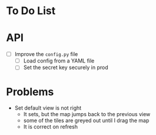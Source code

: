 # To Do List

# API

- [ ] Improve the `config.py` file
  - [ ] Load config from a YAML file
  - [ ] Set the secret key securely in prod

# Problems
- Set default view is not right
  - It sets, but the map jumps back to the previous view
  - some of the tiles are greyed out until I drag the map
  - It is correct on refresh
